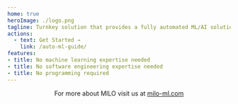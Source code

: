 ```yaml
---
home: true
heroImage: ./logo.png
tagline: Turnkey solution that provides a fully automated ML/AI solution to many different research and business needs
actions:
  - text: Get Started →
    link: /auto-ml-guide/
features:
- title: No machine learning expertise needed
- title: No software engineering expertise needed
- title: No programming required
---
```


<p style='text-align: center'>
  For more about MILO visit us at <a href='https://milo-ml.com' target='_blank'>milo-ml.com</a>
</p>
